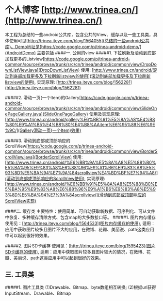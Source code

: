 个人博客  [http://www.trinea.cn/](http://www.trinea.cn/)
=============
本工程为总结的一些android公共库，包含公共的View、缓存以及一些工具类，具体使用可见[http://trinea.iteye.com/blog/1564055](总结的一些android公共库)。Demo地址见[https://code.google.com/p/trinea-android-demo/](AndroidDemo)
主要包括
####一. 公用的view
#####1. 下拉刷新及滚动到底部加载更多的Listview[https://code.google.com/p/trinea-android-common/source/browse/trunk/src/cn/trinea/android/common/view/DropDownListView.java](DropDownListView)
使用: [http://www.trinea.cn/android/滚动到底部加载更多及下拉刷新listview的使用](滚动到底部加载更多及下拉刷新listview的使用), 实现原理: [http://trinea.iteye.com/blog/1562281](http://trinea.iteye.com/blog/1562281)

#####2. 滑动一页(一个Item)的Gallery[https://code.google.com/p/trinea-android-common/source/browse/trunk/src/cn/trinea/android/common/view/SlideOnePageGallery.java](SlideOnePageGallery)
使用及实现原理: [http://www.trinea.cn/android/gallery%E6%BB%91%E5%8A%A8%E4%B8%80%E9%A1%B5%E4%B8%80%E4%B8%AAitem%E6%95%88%E6%9E%9C/](Gallery滑动一页(一个Item)效果)

#####3. 滑动到底部或顶部响应的ScrollView[https://code.google.com/p/trinea-android-common/source/browse/trunk/src/cn/trinea/android/common/view/BorderScrollView.java](BorderScrollView)
使用: [http://www.trinea.cn/android/%E6%BB%9A%E5%8A%A8%E5%88%B0%E5%BA%95%E9%83%A8%E6%88%96%E9%A1%B6%E9%83%A8%E5%93%8D%E5%BA%94%E7%9A%84scrollview%E4%BD%BF%E7%94%A8/](滚动到底部或顶部响应的ScrollView使用), 实现原理: [http://www.trinea.cn/android/%E6%BB%91%E5%8A%A8%E5%88%B0%E5%BA%95%E9%83%A8%E6%88%96%E9%A1%B6%E9%83%A8%E5%93%8D%E5%BA%94%E7%9A%84scrollview/](滑动到底部或顶部响应的ScrollView实现)

####二. 缓存类
主要特性：使用简单、可自动获取新数据、可序列化、可从文件中恢复、多种缓存清除方式、包含map的大多数接口等。
#####1. 图片内存缓存
使用见：[http://trinea.iteye.com/blog/1564533](图片内存缓存的使用), 适用：应用中获取图片较多且图片不大的应用，在微博、花瓣、美丽说、path这类应用中可以起到很好的效果。

#####2. 图片SD卡缓存
使用见：[http://trinea.iteye.com/blog/1595423](图片SD卡缓存的使用), 适用：应用中获取图片较多且图片较大的情况，在微博、花瓣、美丽说、path这类应用中可以起到很好的效果。


三. 工具类
-------------
#####1. 图片工具类
(1)Drawable、Bitmap、byte数组相互转换; (2)根据url获得InputStream、Drawable、Bitmap

